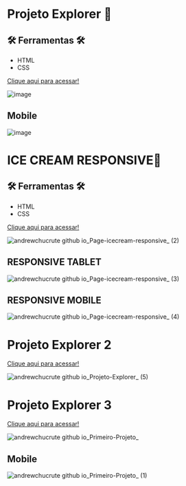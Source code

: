 # Projeto Explorer 🚀


## 🛠️ Ferramentas 🛠️
- HTML
- CSS 



[Clique aqui para acessar!](https://andrewchucrute.github.io/SITE-SEGURANCA/)

![image](https://user-images.githubusercontent.com/103382295/185676884-d6ea99ea-040d-4d74-8318-a902fb56d6cc.png)


## Mobile


![image](https://user-images.githubusercontent.com/103382295/185676982-5430263f-0af3-45fc-815d-2f0230f1a9f6.png)


# ICE CREAM RESPONSIVE🚀


## 🛠️ Ferramentas 🛠️
- HTML
- CSS 



[Clique aqui para acessar!](https://andrewchucrute.github.io/Page-icecream-responsive/#)




![andrewchucrute github io_Page-icecream-responsive_ (2)](https://user-images.githubusercontent.com/103382295/193476002-0b184fc8-f1e7-49a7-8e77-8549f73e54dd.png)

## RESPONSIVE TABLET
![andrewchucrute github io_Page-icecream-responsive_ (3)](https://user-images.githubusercontent.com/103382295/193476051-3bab8c45-7b05-4071-b44b-bd622851e2d4.png)

## RESPONSIVE MOBILE
![andrewchucrute github io_Page-icecream-responsive_ (4)](https://user-images.githubusercontent.com/103382295/193476102-a6d7a9ec-0b23-414f-bb71-7a833e033470.png)



# Projeto Explorer 2


[Clique aqui para acessar!](https://andrewchucrute.github.io/Projeto-Explorer/)

![andrewchucrute github io_Projeto-Explorer_ (5)](https://user-images.githubusercontent.com/103382295/192174021-fcc06ad0-e180-4939-9e98-0bfe99744964.png)


# Projeto Explorer 3 

[Clique aqui para acessar!](https://andrewchucrute.github.io/Primeiro-Projeto/)

![andrewchucrute github io_Primeiro-Projeto_](https://user-images.githubusercontent.com/103382295/192174261-adf8ca15-99a9-4bd8-bc28-07bb5c61bb4a.png)

## Mobile 

![andrewchucrute github io_Primeiro-Projeto_ (1)](https://user-images.githubusercontent.com/103382295/192174279-1264e573-f035-4c2a-9c03-230c5acd9fa2.png)

